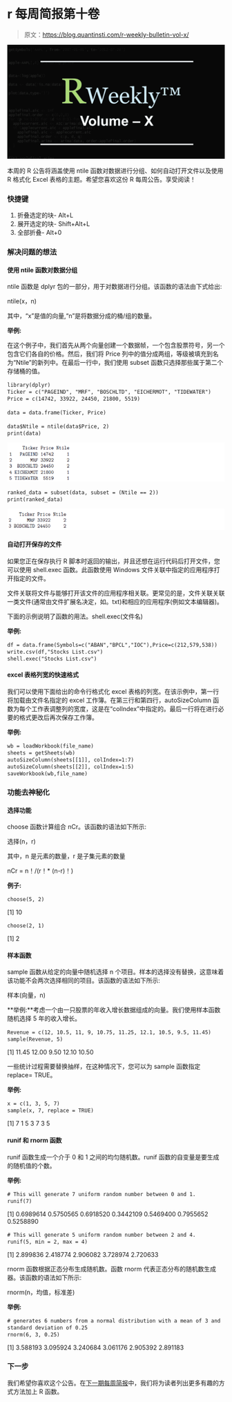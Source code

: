 # r 每周简报第十卷

> 原文：<https://blog.quantinsti.com/r-weekly-bulletin-vol-x/>

![](img/9d36283fbbade2b518843563e9855231.png)

本周的 R 公告将涵盖使用 ntile 函数对数据进行分组、如何自动打开文件以及使用 R 格式化 Excel 表格的主题。希望您喜欢这份 R 每周公告。享受阅读！

### 快捷键

1.  折叠选定的块- Alt+L
2.  展开选定的块- Shift+Alt+L
3.  全部折叠- Alt+0

### 解决问题的想法

#### 使用 ntile 函数对数据分组

ntile 函数是 dplyr 包的一部分，用于对数据进行分组。该函数的语法由下式给出:

ntile(x，n)

其中，“x”是值的向量,“n”是将数据分成的桶/组的数量。

**举例:**

在这个例子中，我们首先从两个向量创建一个数据帧，一个包含股票符号，另一个包含它们各自的价格。然后，我们将 Price 列中的值分成两组，等级被填充到名为“Ntile”的新列中。在最后一行中，我们使用 subset 函数只选择那些属于第二个存储桶的值。

```
library(dplyr)
Ticker = c("PAGEIND", "MRF", "BOSCHLTD", "EICHERMOT", "TIDEWATER")
Price = c(14742, 33922, 24450, 21800, 5519)

data = data.frame(Ticker, Price)

data$Ntile = ntile(data$Price, 2)
print(data)
```

![](img/e61d319ebdacb7a4a4e49ec8b40b3478.png)

```
ranked_data = subset(data, subset = (Ntile == 2))
print(ranked_data)
```

![](img/e4fde93990040cd8b1e2fd1c4e8fa6b7.png)

#### 自动打开保存的文件

如果您正在保存执行 R 脚本时返回的输出，并且还想在运行代码后打开文件，您可以使用 shell.exec 函数。此函数使用 Windows 文件关联中指定的应用程序打开指定的文件。

文件关联将文件与能够打开该文件的应用程序相关联。更常见的是，文件关联关联一类文件(通常由文件扩展名决定，如。txt)和相应的应用程序(例如文本编辑器)。

下面的示例说明了函数的用法。shell.exec(文件名)

**举例:**

```
df = data.frame(Symbols=c("ABAN","BPCL","IOC"),Price=c(212,579,538))
write.csv(df,"Stocks List.csv")
shell.exec("Stocks List.csv")
```

#### excel 表格列宽的快速格式

我们可以使用下面给出的命令行格式化 excel 表格的列宽。在该示例中，第一行将加载由文件名指定的 excel 工作簿。在第三行和第四行，autoSizeColumn 函数为每个工作表调整列的宽度，这是在“colIndex”中指定的。最后一行将在进行必要的格式更改后再次保存工作簿。

**举例:**

```
wb = loadWorkbook(file_name)
sheets = getSheets(wb)
autoSizeColumn(sheets[[1]], colIndex=1:7)
autoSizeColumn(sheets[[2]], colIndex=1:5)
saveWorkbook(wb,file_name)
```

### 功能去神秘化

#### 选择功能

choose 函数计算组合 nCr。该函数的语法如下所示:

选择(n，r)

其中，n 是元素的数量，r 是子集元素的数量

nCr = n！/(r！* (n-r)！)

**例子:**

```
choose(5, 2)

```

[1] 10

```
choose(2, 1)

```

[1] 2

#### 样本函数

sample 函数从给定的向量中随机选择 n 个项目。样本的选择没有替换，这意味着该功能不会两次选择相同的项目。该函数的语法如下所示:

样本(向量，n)

**举例:**考虑一个由一只股票的年收入增长数据组成的向量。我们使用样本函数随机选择 5 年的收入增长。

```
Revenue = c(12, 10.5, 11, 9, 10.75, 11.25, 12.1, 10.5, 9.5, 11.45)
sample(Revenue, 5)
```

[1] 11.45 12.00 9.50 12.10 10.50

一些统计过程需要替换抽样，在这种情况下，您可以为 sample 函数指定 replace= TRUE。

**举例:**

```
x = c(1, 3, 5, 7)
sample(x, 7, replace = TRUE)
```

[1] 7 1 5 3 7 3 5

#### runif 和 rnorm 函数

runif 函数生成一个介于 0 和 1 之间的均匀随机数。runif 函数的自变量是要生成的随机值的个数。

**举例:**

```
# This will generate 7 uniform random number between 0 and 1.
runif(7)
```

[1] 0.6989614 0.5750565 0.6918520 0.3442109 0.5469400 0.7955652 0.5258890

```
# This will generate 5 uniform random number between 2 and 4.
runif(5, min = 2, max = 4)
```

[1] 2.899836 2.418774 2.906082 3.728974 2.720633

rnorm 函数根据正态分布生成随机数。函数 rnorm 代表正态分布的随机数生成器。该函数的语法如下所示:

rnorm(n，均值，标准差)

**举例:**

```
# generates 6 numbers from a normal distribution with a mean of 3 and standard deviation of 0.25
rnorm(6, 3, 0.25)
```

[1] 3.588193 3.095924 3.240684 3.061176 2.905392 2.891183

### **下一步**

我们希望你喜欢这个公告。在[下一期每周简报](https://blog.quantinsti.com/r-weekly-bulletin-vol-xi)中，我们将为读者列出更多有趣的方式方法加上 R 函数。